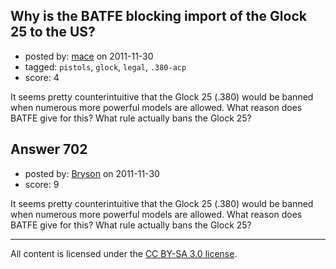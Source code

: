 ## Why is the BATFE blocking import of the Glock 25 to the US?

- posted by: [mace](https://stackexchange.com/users/-1/163-mace) on 2011-11-30
- tagged: `pistols`, `glock`, `legal`, `.380-acp`
- score: 4

It seems pretty counterintuitive that the Glock 25 (.380) would be banned when numerous more powerful models are allowed. What reason does BATFE give for this? What rule actually bans the Glock 25?


## Answer 702

- posted by: [Bryson](https://stackexchange.com/users/-1/32-bryson) on 2011-11-30
- score: 9

It seems pretty counterintuitive that the Glock 25 (.380) would be banned when numerous more powerful models are allowed. What reason does BATFE give for this? What rule actually bans the Glock 25?



---

All content is licensed under the [CC BY-SA 3.0 license](https://creativecommons.org/licenses/by-sa/3.0/).
